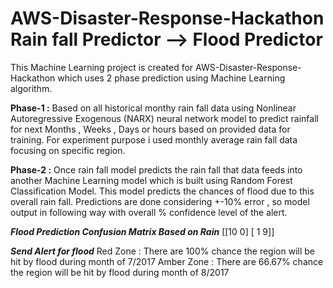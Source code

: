 # AWS-Disaster-Response-Hackathon Rain fall Predictor --> Flood Predictor

This Machine Learning project is created for AWS-Disaster-Response-Hackathon which uses 2 phase prediction using Machine Learning algorithm.

**Phase-1 :** Based on all historical monthy rain fall data using Nonlinear Autoregressive Exogenous (NARX) neural network model to predict rainfall for next Months , Weeks , Days or hours based on provided data for training.
For experiment purpose i used monthly average rain fall data focusing on specific region.

**Phase-2 :** Once rain fall model predicts the rain fall that data feeds into another Machine Learning model which is built using Random Forest Classification Model. This model predicts the chances of flood due to this overall rain fall.
Predictions are done considering +-10% error , so model output in following way with overall % confidence level of the alert.

 ***************Flood Prediction Confusion Matrix Based on Rain***************
[[10  0]
 [ 1  9]]
 
 ***************Send Alert for flood***************
Red Zone : There are 100% chance the region will be hit by flood during month of 7/2017
Amber Zone : There are 66.67% chance the region will be hit by flood during month of 8/2017 
